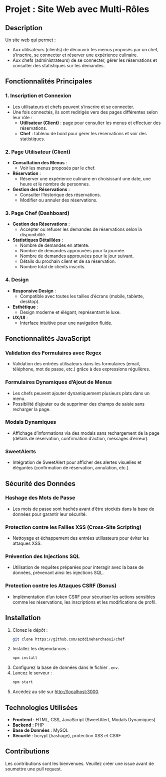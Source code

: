# Projet : Site Web avec Multi-Rôles

## Description
Un site web qui permet :
- Aux utilisateurs (clients) de découvrir les menus proposés par un chef, s’inscrire, se connecter et réserver une expérience culinaire.
- Aux chefs (administrateurs) de se connecter, gérer les réservations et consulter des statistiques sur les demandes.

## Fonctionnalités Principales

### 1. Inscription et Connexion
- Les utilisateurs et chefs peuvent s’inscrire et se connecter.
- Une fois connectés, ils sont redirigés vers des pages différentes selon leur rôle : 
  - **Utilisateur (Client)** : page pour consulter les menus et effectuer des réservations.
  - **Chef** : tableau de bord pour gérer les réservations et voir des statistiques.

### 2. Page Utilisateur (Client)
- **Consultation des Menus** :
  - Voir les menus proposés par le chef.
- **Réservation** :
  - Réserver une expérience culinaire en choisissant une date, une heure et le nombre de personnes.
- **Gestion des Réservations** :
  - Consulter l’historique des réservations.
  - Modifier ou annuler des réservations.

### 3. Page Chef (Dashboard)
- **Gestion des Réservations** :
  - Accepter ou refuser les demandes de réservations selon la disponibilité.
- **Statistiques Détaillées** :
  - Nombre de demandes en attente.
  - Nombre de demandes approuvées pour la journée.
  - Nombre de demandes approuvées pour le jour suivant.
  - Détails du prochain client et de sa réservation.
  - Nombre total de clients inscrits.

### 4. Design
- **Responsive Design** :
  - Compatible avec toutes les tailles d’écrans (mobile, tablette, desktop).
- **Esthétique** :
  - Design moderne et élégant, représentant le luxe.
- **UX/UI** :
  - Interface intuitive pour une navigation fluide.

## Fonctionnalités JavaScript

### Validation des Formulaires avec Regex
- Validation des entrées utilisateurs dans les formulaires (email, téléphone, mot de passe, etc.) grâce à des expressions régulières.

### Formulaires Dynamiques d’Ajout de Menus
- Les chefs peuvent ajouter dynamiquement plusieurs plats dans un menu.
- Possibilité d’ajouter ou de supprimer des champs de saisie sans recharger la page.

### Modals Dynamiques
- Affichage d’informations via des modals sans rechargement de la page (détails de réservation, confirmation d’action, messages d’erreur).

### SweetAlerts
- Intégration de SweetAlert pour afficher des alertes visuelles et élégantes (confirmation de réservation, annulation, etc.).

## Sécurité des Données

### Hashage des Mots de Passe
- Les mots de passe sont hachés avant d’être stockés dans la base de données pour garantir leur sécurité.

### Protection contre les Failles XSS (Cross-Site Scripting)
- Nettoyage et échappement des entrées utilisateurs pour éviter les attaques XSS.

### Prévention des Injections SQL
- Utilisation de requêtes préparées pour interagir avec la base de données, prévenant ainsi les injections SQL.

### Protection contre les Attaques CSRF (Bonus)
- Implémentation d’un token CSRF pour sécuriser les actions sensibles comme les réservations, les inscriptions et les modifications de profil.

## Installation
1. Clonez le dépôt :
   ```bash
   git clone https://github.com/azddineharchaoui/chef
   ```
2. Installez les dépendances :
   ```bash
   npm install
   ```
3. Configurez la base de données dans le fichier `.env`.
4. Lancez le serveur :
   ```bash
   npm start
   ```
5. Accédez au site sur [http://localhost:3000](http://localhost:3000).

## Technologies Utilisées
- **Frontend** : HTML, CSS, JavaScript (SweetAlert, Modals Dynamiques)
- **Backend** : PHP
- **Base de Données** : MySQL 
- **Sécurité** : bcrypt (hashage), protection XSS et CSRF

## Contributions
Les contributions sont les bienvenues. Veuillez créer une issue avant de soumettre une pull request.

